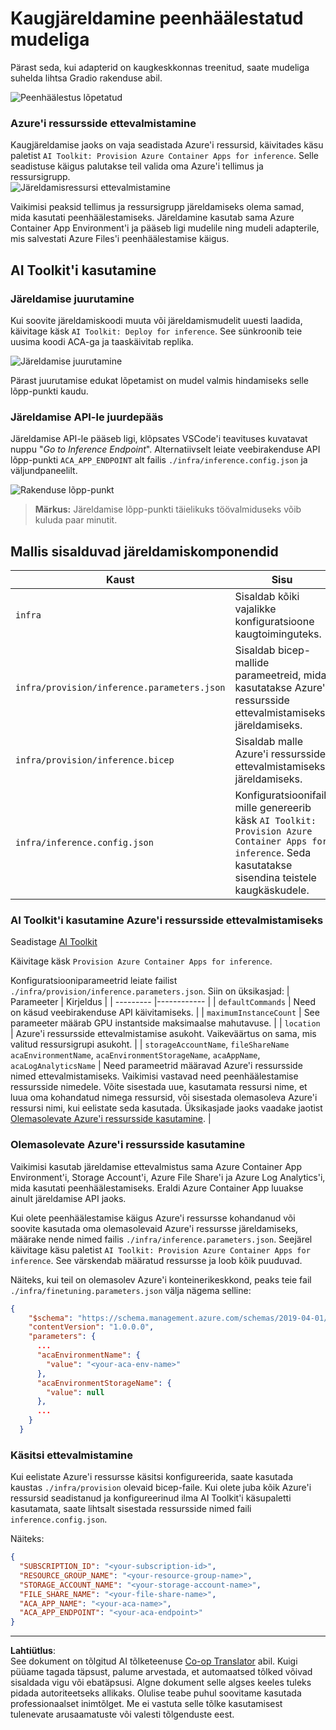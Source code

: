 <!--
CO_OP_TRANSLATOR_METADATA:
{
  "original_hash": "a54cd3d65b6963e4e8ce21e143c3ab04",
  "translation_date": "2025-10-11T12:23:47+00:00",
  "source_file": "md/01.Introduction/03/Remote_Interence.md",
  "language_code": "et"
}
-->
# Kaugjäreldamine peenhäälestatud mudeliga

Pärast seda, kui adapterid on kaugkeskkonnas treenitud, saate mudeliga suhelda lihtsa Gradio rakenduse abil.

![Peenhäälestus lõpetatud](../../../../../imgs/03/RemoteServer/log-finetuning-res.png)

### Azure'i ressursside ettevalmistamine
Kaugjäreldamise jaoks on vaja seadistada Azure'i ressursid, käivitades käsu paletist `AI Toolkit: Provision Azure Container Apps for inference`. Selle seadistuse käigus palutakse teil valida oma Azure'i tellimus ja ressursigrupp.  
![Järeldamisressursi ettevalmistamine](../../../../../imgs/03/RemoteServer/command-provision-inference.png)
   
Vaikimisi peaksid tellimus ja ressursigrupp järeldamiseks olema samad, mida kasutati peenhäälestamiseks. Järeldamine kasutab sama Azure Container App Environment'i ja pääseb ligi mudelile ning mudeli adapterile, mis salvestati Azure Files'i peenhäälestamise käigus.

## AI Toolkit'i kasutamine 

### Järeldamise juurutamine  
Kui soovite järeldamiskoodi muuta või järeldamismudelit uuesti laadida, käivitage käsk `AI Toolkit: Deploy for inference`. See sünkroonib teie uusima koodi ACA-ga ja taaskäivitab replika.  

![Järeldamise juurutamine](../../../../../imgs/01/03/RemoteServer/command-deploy.png)

Pärast juurutamise edukat lõpetamist on mudel valmis hindamiseks selle lõpp-punkti kaudu.

### Järeldamise API-le juurdepääs

Järeldamise API-le pääseb ligi, klõpsates VSCode'i teavituses kuvatavat nuppu "*Go to Inference Endpoint*". Alternatiivselt leiate veebirakenduse API lõpp-punkti `ACA_APP_ENDPOINT` alt failis `./infra/inference.config.json` ja väljundpaneelilt.

![Rakenduse lõpp-punkt](../../../../../imgs/01/03/RemoteServer/notification-deploy.png)

> **Märkus:** Järeldamise lõpp-punkti täielikuks töövalmiduseks võib kuluda paar minutit.

## Mallis sisalduvad järeldamiskomponendid
 
| Kaust | Sisu |
| ------ |--------- |
| `infra` | Sisaldab kõiki vajalikke konfiguratsioone kaugtoiminguteks. |
| `infra/provision/inference.parameters.json` | Sisaldab bicep-mallide parameetreid, mida kasutatakse Azure'i ressursside ettevalmistamiseks järeldamiseks. |
| `infra/provision/inference.bicep` | Sisaldab malle Azure'i ressursside ettevalmistamiseks järeldamiseks. |
| `infra/inference.config.json` | Konfiguratsioonifail, mille genereerib käsk `AI Toolkit: Provision Azure Container Apps for inference`. Seda kasutatakse sisendina teistele kaugkäskudele. |

### AI Toolkit'i kasutamine Azure'i ressursside ettevalmistamiseks
Seadistage [AI Toolkit](https://marketplace.visualstudio.com/items?itemName=ms-windows-ai-studio.windows-ai-studio)

Käivitage käsk `Provision Azure Container Apps for inference`.

Konfiguratsiooniparameetrid leiate failist `./infra/provision/inference.parameters.json`. Siin on üksikasjad:
| Parameeter | Kirjeldus |
| --------- |------------ |
| `defaultCommands` | Need on käsud veebirakenduse API käivitamiseks. |
| `maximumInstanceCount` | See parameeter määrab GPU instantside maksimaalse mahutavuse. |
| `location` | Azure'i ressursside ettevalmistamise asukoht. Vaikeväärtus on sama, mis valitud ressursigrupi asukoht. |
| `storageAccountName`, `fileShareName` `acaEnvironmentName`, `acaEnvironmentStorageName`, `acaAppName`,  `acaLogAnalyticsName` | Need parameetrid määravad Azure'i ressursside nimed ettevalmistamiseks. Vaikimisi vastavad need peenhäälestamise ressursside nimedele. Võite sisestada uue, kasutamata ressursi nime, et luua oma kohandatud nimega ressursid, või sisestada olemasoleva Azure'i ressursi nimi, kui eelistate seda kasutada. Üksikasjade jaoks vaadake jaotist [Olemasolevate Azure'i ressursside kasutamine](../../../../../md/01.Introduction/03). |

### Olemasolevate Azure'i ressursside kasutamine

Vaikimisi kasutab järeldamise ettevalmistus sama Azure Container App Environment'i, Storage Account'i, Azure File Share'i ja Azure Log Analytics'i, mida kasutati peenhäälestamiseks. Eraldi Azure Container App luuakse ainult järeldamise API jaoks. 

Kui olete peenhäälestamise käigus Azure'i ressursse kohandanud või soovite kasutada oma olemasolevaid Azure'i ressursse järeldamiseks, määrake nende nimed failis `./infra/inference.parameters.json`. Seejärel käivitage käsu paletist `AI Toolkit: Provision Azure Container Apps for inference`. See värskendab määratud ressursse ja loob kõik puuduvad.

Näiteks, kui teil on olemasolev Azure'i konteinerikeskkond, peaks teie fail `./infra/finetuning.parameters.json` välja nägema selline:

```json
{
    "$schema": "https://schema.management.azure.com/schemas/2019-04-01/deploymentParameters.json#",
    "contentVersion": "1.0.0.0",
    "parameters": {
      ...
      "acaEnvironmentName": {
        "value": "<your-aca-env-name>"
      },
      "acaEnvironmentStorageName": {
        "value": null
      },
      ...
    }
  }
```

### Käsitsi ettevalmistamine  
Kui eelistate Azure'i ressursse käsitsi konfigureerida, saate kasutada kaustas `./infra/provision` olevaid bicep-faile. Kui olete juba kõik Azure'i ressursid seadistanud ja konfigureerinud ilma AI Toolkit'i käsupaletti kasutamata, saate lihtsalt sisestada ressursside nimed faili `inference.config.json`.

Näiteks:

```json
{
  "SUBSCRIPTION_ID": "<your-subscription-id>",
  "RESOURCE_GROUP_NAME": "<your-resource-group-name>",
  "STORAGE_ACCOUNT_NAME": "<your-storage-account-name>",
  "FILE_SHARE_NAME": "<your-file-share-name>",
  "ACA_APP_NAME": "<your-aca-name>",
  "ACA_APP_ENDPOINT": "<your-aca-endpoint>"
}
```

---

**Lahtiütlus**:  
See dokument on tõlgitud AI tõlketeenuse [Co-op Translator](https://github.com/Azure/co-op-translator) abil. Kuigi püüame tagada täpsust, palume arvestada, et automaatsed tõlked võivad sisaldada vigu või ebatäpsusi. Algne dokument selle algses keeles tuleks pidada autoriteetseks allikaks. Olulise teabe puhul soovitame kasutada professionaalset inimtõlget. Me ei vastuta selle tõlke kasutamisest tulenevate arusaamatuste või valesti tõlgenduste eest.